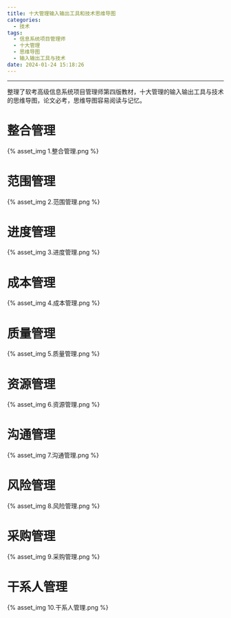 ```yaml
---
title: 十大管理输入输出工具和技术思维导图
categories:
  - 技术
tags:
  - 信息系统项目管理师
  - 十大管理
  - 思维导图
  - 输入输出工具与技术
date: 2024-01-24 15:18:26
---
```


---

整理了软考高级信息系统项目管理师第四版教材，十大管理的输入输出工具与技术的思维导图，论文必考，思维导图容易阅读与记忆。

# 整合管理

{% asset_img 1.整合管理.png %}

<!-- more -->

# 范围管理

{% asset_img 2.范围管理.png %}

# 进度管理

{% asset_img 3.进度管理.png %}

# 成本管理

{% asset_img 4.成本管理.png %}

# 质量管理

{% asset_img 5.质量管理.png %}

# 资源管理

{% asset_img 6.资源管理.png %}

# 沟通管理

{% asset_img 7.沟通管理.png %}

# 风险管理

{% asset_img 8.风险管理.png %}

# 采购管理

{% asset_img 9.采购管理.png %}

# 干系人管理

{% asset_img 10.干系人管理.png %}
